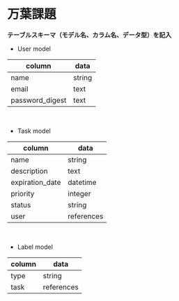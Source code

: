 # 万葉課題

**テーブルスキーマ（モデル名、カラム名、データ型）を記入**
* User model

|  column  |  data  |
| --- | --- |
|  name  |  string  |
|  email  |  text  |
|  password_digest  |  text  |
<br>

* Task model

|  column  |  data  |
| --- | --- |
|  name  |  string  |
|  description  |  text  |
|  expiration_date  |  datetime  |
|  priority  |  integer  |
|  status  |  string  |
|  user  |  references  |
<br>

* Label model

|  column  |  data  |
| --- | --- |
|  type  |  string  |
|  task  |  references  |

